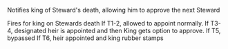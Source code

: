 Notifies king of Steward's death, allowing him to approve the next Steward

Fires for king on Stewards death
If T1-2, allowed to appoint normally. 
If T3-4, designated heir is appointed and then King gets option to approve. 
If T5, bypassed 
If T6, heir appointed and king rubber stamps